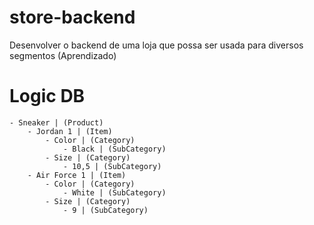 # store-backend
Desenvolver o backend de uma loja que possa ser usada para diversos segmentos (Aprendizado)

# Logic DB

    - Sneaker | (Product)
        - Jordan 1 | (Item)
            - Color | (Category)
                - Black | (SubCategory)
            - Size | (Category)
                - 10,5 | (SubCategory)
        - Air Force 1 | (Item)
            - Color | (Category)
                - White | (SubCategory)
            - Size | (Category)
                - 9 | (SubCategory)
